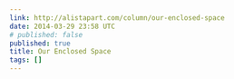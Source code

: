 ```yaml
---
link: http://alistapart.com/column/our-enclosed-space
date: 2014-03-29 23:58 UTC
# published: false
published: true
title: Our Enclosed Space
tags: []
---
```



